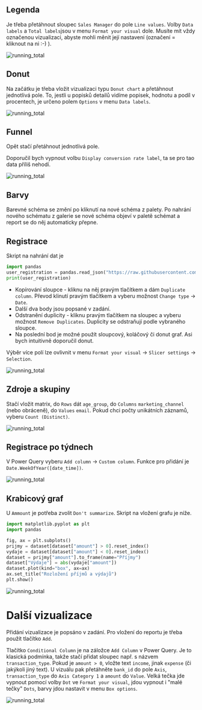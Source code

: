 ## Legenda

Je třeba přetáhnout sloupec `Sales Manager` do pole `Line values`. Volby `Data labels` a `Total labels`jsou v menu `Format your visual` dole. Musíte mít vždy označenou vizualizaci, abyste mohli měnit její nastavení (označení = kliknout na ni :-) ).

![running_total](reseni-assets/legenda.png)

## Donut

Na začátku je třeba vložit vizualizaci typu `Donut chart` a přetáhnout jednotlivá pole. To, jestli u popisků detailů vidíme popisek, hodnotu a podíl v procentech, je určeno polem `Options` v menu `Data labels`.

![running_total](reseni-assets/donut.png)

## Funnel

Opět stačí přetáhnout jednotlivá pole.

Doporučil bych vypnout volbu `Display conversion rate label`, ta se pro tao data příliš nehodí.

![running_total](reseni-assets/funnel.png)

## Barvy

Barevné schéma se změní po kliknutí na nové schéma z palety. Po nahrání nového schématu z galerie se nové schéma objeví v paletě schémat a report se do něj automaticky přepne.

## Registrace

Skript na nahrání dat je

```py
import pandas
user_registration = pandas.read_json("https://raw.githubusercontent.com/pesikj/progr2-python/master/python-pro-data-1/power-bi/assets/user_registration.json")
print(user_registration)
```

- Kopírování sloupce - kliknu na něj pravým tlačítkem a dám `Duplicate column`. Převod klinutí pravým tlačítkem a vyberu možnost `Change type` -> `Date`.
- Další dva body jsou popsané v zadání.
- Odstranění duplicity - kliknu pravým tlačítkem na sloupec a vyberu možnost `Remove Duplicates`. Duplicity se odstraňují podle vybraného sloupce.
- Na poslední bod je možné použít sloupcový, koláčový či donut graf. Asi bych intuitivně doporučil donut.

Výběr více polí lze ovlivnit v menu `Format your visual` -> `Slicer settings` -> `Selection`.

![running_total](reseni-assets/registrace.png)

## Zdroje a skupiny

Stačí vložit matrix, do `Rows` dát `age_group`, do `Columns` `marketing_channel` (nebo obráceně), do `Values` `email`. Pokud chci počty unikátních záznamů, vyberu `Count (Distinct)`.

![running_total](reseni-assets/registrace-2.png)

## Registrace po týdnech

V Power Query vyberu `Add column` -> `Custom column`. Funkce pro přidání je `Date.WeekOfYear([date_time])`. 

![running_total](reseni-assets/registrace-3.png)

## Krabicový graf

U `Ammount` je potřeba zvolit `Don't summarize`. Skript na vložení grafu je níže.

```py
import matplotlib.pyplot as plt
import pandas

fig, ax = plt.subplots()
prijmy = dataset[dataset["amount"] > 0].reset_index()
vydaje = dataset[dataset["amount"] < 0].reset_index()
dataset = prijmy["amount"].to_frame(name="Příjmy")
dataset["Výdaje"] = abs(vydaje["amount"])
dataset.plot(kind="box", ax=ax)
ax.set_title("Rozložení příjmů a výdajů")
plt.show()
```

![running_total](reseni-assets/krabicovy-graf.png)

# Další vizualizace

Přidání vizualizace je popsáno v zadání. Pro vložení do reportu je třeba použít tlačítko `Add`.

Tlačítko `Conditional Column` je na záložce `Add Column` v Power Query. Je to klasická podmínka, takže stačí přidat sloupec např. s názvem `transaction_type`. Pokud je `amount > 0`, vložte text `income`, jinak `expense` (či jakýkoli jiný text). U vizuálu pak přetáhněte `bank_id` do pole `Axis`, `transaction_type` do `Axis Category 1` a `amount` do `Value`. Velká tečka jde vypnout pomocí volby `Dot` ve `Format your visual`, jdou vypnout i "malé tečky" `Dots`, barvy jdou nastavit v menu `Box options`.

![running_total](reseni-assets/dalsi-vizualizace.png)

